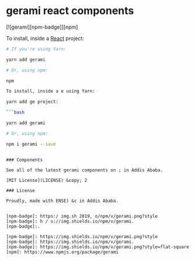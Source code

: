 # gerami react components

[![gerami][npm-badge]][npm]

To install, inside a [React](https://reactjs.org) project:

````bash
# If you're using Yarn:

yarn add gerami

# Or, using npm:

npm

To install, inside a e using Yarn:

yarn add ge project:

```bash

yarn add gerami

# Or, using npm:

npm i gerami --save
````

```

### Components

See all of the latest gerami components on ; in Addis Ababa.

[MIT License](LICENSE) &copy; 2

### License

Proudly, made with ENSE) &c in Addis Ababa.


[npm-badge]: https:/ img.sh 2019, o/npm/v/gerami.png?style
[npm-badge]: h / s://img.shields.io/npm/v/gerami.
[npm-badge]:.

[npm-badge]: https://img.shields.io/npm/v/gerami.png?style
[npm-badge]: https://img.shields.io/npm/v/gerami.
[npm-badge]: https://img.shields.io/npm/v/gerami.png?style=flat-square
[npm]: https://www.npmjs.org/package/gerami
```
